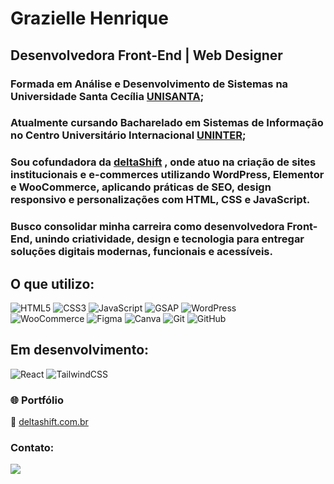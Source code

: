 #  Grazielle Henrique
## **Desenvolvedora Front-End | Web Designer**

###  Formada em Análise e Desenvolvimento de Sistemas na Universidade Santa Cecília [UNISANTA](https://unisanta.br/);
###  Atualmente cursando Bacharelado em Sistemas de Informação no Centro Universitário Internacional [UNINTER](https://www.uninter.com/);

###  Sou cofundadora da [deltaShift](http://deltashift.com.br) , onde atuo na criação de sites institucionais e e-commerces utilizando WordPress, Elementor e WooCommerce, aplicando práticas de SEO, design responsivo e personalizações com HTML, CSS e JavaScript.

### Busco consolidar minha carreira como desenvolvedora Front-End, unindo criatividade, design e tecnologia para entregar soluções digitais modernas, funcionais e acessíveis.


## O que utilizo:

![HTML5](https://img.shields.io/badge/HTML5-E34F26?style=for-the-badge&logo=html5&logoColor=white) ![CSS3](https://img.shields.io/badge/CSS3-1572B6?style=for-the-badge&logo=css3&logoColor=white) ![JavaScript](https://img.shields.io/badge/JavaScript-F7DF1E?style=for-the-badge&logo=javascript&logoColor=black) ![GSAP](https://img.shields.io/badge/GSAP-88CE02?style=for-the-badge&logo=greensock&logoColor=white) ![WordPress](https://img.shields.io/badge/WordPress-21759B?style=for-the-badge&logo=wordpress&logoColor=white)    
![WooCommerce](https://img.shields.io/badge/WooCommerce-96588A?style=for-the-badge&logo=woocommerce&logoColor=white) ![Figma](https://img.shields.io/badge/Figma-F24E1E?style=for-the-badge&logo=figma&logoColor=white) ![Canva](https://img.shields.io/badge/Canva-00C4CC?style=for-the-badge&logo=canva&logoColor=white) ![Git](https://img.shields.io/badge/Git-F05032?style=for-the-badge&logo=git&logoColor=white) ![GitHub](https://img.shields.io/badge/GitHub-181717?style=for-the-badge&logo=github&logoColor=white)

## Em desenvolvimento:

![React](https://img.shields.io/badge/React-61DAFB?style=for-the-badge&logo=react&logoColor=black) ![TailwindCSS](https://img.shields.io/badge/Tailwind_CSS-38B2AC?style=for-the-badge&logo=tailwind-css&logoColor=white)  

### 🌐 Portfólio  

🔗 [deltashift.com.br](http://deltashift.com.br)  

### Contato:

<div>
   <a href = "mailto:grazielle.hr.31@gmail.com"><img src="https://img.shields.io/badge/-Gmail-%23333?style=for-the-badge&logo=gmail&logoColor=white" target="_blank"></a>
</div>

